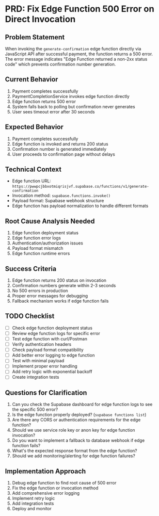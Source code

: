 # PRD: Fix Edge Function 500 Error on Direct Invocation

## Problem Statement
When invoking the `generate-confirmation` edge function directly via JavaScript API after successful payment, the function returns a 500 error. The error message indicates "Edge Function returned a non-2xx status code" which prevents confirmation number generation.

## Current Behavior
1. Payment completes successfully
2. PaymentCompletionService invokes edge function directly
3. Edge function returns 500 error
4. System falls back to polling but confirmation never generates
5. User sees timeout error after 30 seconds

## Expected Behavior
1. Payment completes successfully
2. Edge function is invoked and returns 200 status
3. Confirmation number is generated immediately
4. User proceeds to confirmation page without delays

## Technical Context
- Edge function URL: `https://pwwpcjbbxotmiqrisjvf.supabase.co/functions/v1/generate-confirmation`
- Invocation method: `supabase.functions.invoke()`
- Payload format: Supabase webhook structure
- Edge function has payload normalization to handle different formats

## Root Cause Analysis Needed
1. Edge function deployment status
2. Edge function error logs
3. Authentication/authorization issues
4. Payload format mismatch
5. Edge function runtime errors

## Success Criteria
1. Edge function returns 200 status on invocation
2. Confirmation numbers generate within 2-3 seconds
3. No 500 errors in production
4. Proper error messages for debugging
5. Fallback mechanism works if edge function fails

## TODO Checklist
- [ ] Check edge function deployment status
- [ ] Review edge function logs for specific error
- [ ] Test edge function with curl/Postman
- [ ] Verify authentication headers
- [ ] Check payload format compatibility
- [ ] Add better error logging to edge function
- [ ] Test with minimal payload
- [ ] Implement proper error handling
- [ ] Add retry logic with exponential backoff
- [ ] Create integration tests

## Questions for Clarification
1. Can you check the Supabase dashboard for edge function logs to see the specific 500 error?
2. Is the edge function properly deployed? (`supabase functions list`)
3. Are there any CORS or authentication requirements for the edge function?
4. Should we use service role key or anon key for edge function invocation?
5. Do you want to implement a fallback to database webhook if edge function fails?
6. What's the expected response format from the edge function?
7. Should we add monitoring/alerting for edge function failures?

## Implementation Approach
1. Debug edge function to find root cause of 500 error
2. Fix the edge function or invocation method
3. Add comprehensive error logging
4. Implement retry logic
5. Add integration tests
6. Deploy and monitor